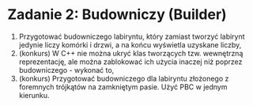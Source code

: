 Zadanie 2: Budowniczy (Builder)
===============================

 1. Przygotować budowniczego labiryntu, który zamiast tworzyć labirynt jedynie liczy komórki i drzwi, a na końcu wyświetla uzyskane liczby,
 2. (konkurs) W C++ nie można ukryć klas tworzących tzw. wewnętrzną reprezentację, ale można zablokować ich użycia inaczej niż poprzez budowniczego - wykonać to,
 3. (konkurs) Przygotować budowniczego dla labiryntu złożonego z foremnych trójkątów na zamkniętym pasie. Użyć PBC w jednym kierunku.
